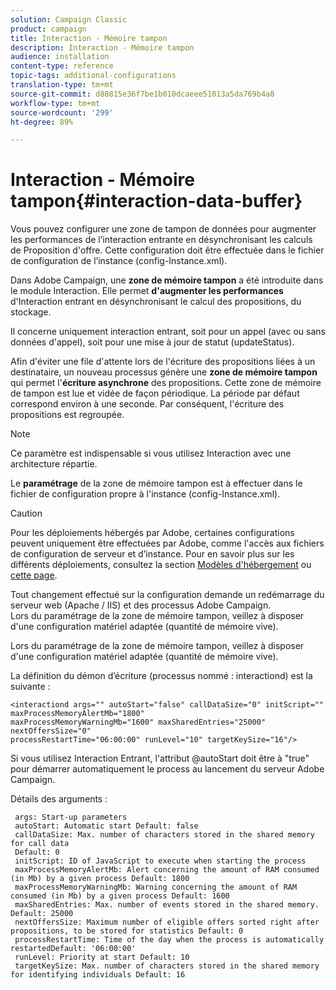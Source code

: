 ```yaml
---
solution: Campaign Classic
product: campaign
title: Interaction - Mémoire tampon
description: Interaction - Mémoire tampon
audience: installation
content-type: reference
topic-tags: additional-configurations
translation-type: tm+mt
source-git-commit: d88815e36f7be1b010dcaeee51013a5da769b4a8
workflow-type: tm+mt
source-wordcount: '299'
ht-degree: 89%

---
```



# Interaction - Mémoire tampon{#interaction-data-buffer}

Vous pouvez configurer une zone de tampon de données pour augmenter les performances de l’interaction entrante en désynchronisant les calculs de Proposition d&#39;offre. Cette configuration doit être effectuée dans le fichier de configuration de l’instance (config-Instance.xml).

Dans Adobe Campaign, une **zone de mémoire tampon** a été introduite dans le module Interaction. Elle permet **d&#39;augmenter les performances** d&#39;Interaction entrant en désynchronisant le calcul des propositions, du stockage.

Il concerne uniquement interaction entrant, soit pour un appel (avec ou sans données d&#39;appel), soit pour une mise à jour de statut (updateStatus).

Afin d&#39;éviter une file d&#39;attente lors de l&#39;écriture des propositions liées à un destinataire, un nouveau processus génère une **zone de mémoire tampon** qui permet l&#39;**écriture asynchrone** des propositions. Cette zone de mémoire de tampon est lue et vidée de façon périodique. La période par défaut correspond environ à une seconde. Par conséquent, l&#39;écriture des propositions est regroupée.

>[!NOTE]
>
>Ce paramètre est indispensable si vous utilisez Interaction avec une architecture répartie.

Le **paramétrage** de la zone de mémoire tampon est à effectuer dans le fichier de configuration propre à l&#39;instance (config-Instance.xml).

>[!CAUTION]
>
>Pour les déploiements hébergés par Adobe, certaines configurations peuvent uniquement être effectuées par Adobe, comme l&#39;accès aux fichiers de configuration de serveur et d’instance. Pour en savoir plus sur les différents déploiements, consultez la section [Modèles d&#39;hébergement](../../installation/using/hosting-models.md) ou [cette page](../../installation/using/capability-matrix.md).
>
>Tout changement effectué sur la configuration demande un redémarrage du serveur web (Apache / IIS) et des processus Adobe Campaign.\
>Lors du paramétrage de la zone de mémoire tampon, veillez à disposer d&#39;une configuration matériel adaptée (quantité de mémoire vive).


Lors du paramétrage de la zone de mémoire tampon, veillez à disposer d&#39;une configuration matériel adaptée (quantité de mémoire vive).

La définition du démon d’écriture (processus nommé : interactiond) est la suivante :

```
<interactiond args="" autoStart="false" callDataSize="0" initScript="" maxProcessMemoryAlertMb="1800"
maxProcessMemoryWarningMb="1600" maxSharedEntries="25000" nextOffersSize="0"
processRestartTime="06:00:00" runLevel="10" targetKeySize="16"/>
```

Si vous utilisez Interaction Entrant, l&#39;attribut @autoStart doit être à &quot;true&quot; pour démarrer automatiquement le process au lancement du serveur Adobe Campaign.

Détails des arguments :

```
 args: Start-up parameters 
 autoStart: Automatic start Default: false 
 callDataSize: Max. number of characters stored in the shared memory for call data
 Default: 0 
 initScript: ID of JavaScript to execute when starting the process 
 maxProcessMemoryAlertMb: Alert concerning the amount of RAM consumed (in Mb) by a given process Default: 1800 
 maxProcessMemoryWarningMb: Warning concerning the amount of RAM consumed (in Mb) by a given process Default: 1600 
 maxSharedEntries: Max. number of events stored in the shared memory. Default: 25000 
 nextOffersSize: Maximum number of eligible offers sorted right after propositions, to be stored for statistics Default: 0 
 processRestartTime: Time of the day when the process is automatically restartedDefault: '06:00:00' 
 runLevel: Priority at start Default: 10 
 targetKeySize: Max. number of characters stored in the shared memory for identifying individuals Default: 16 
```

